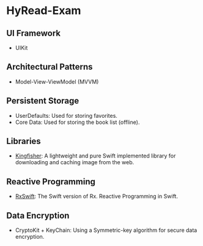 # HyRead-Exam

## UI Framework
- UIKit

## Architectural Patterns
- Model-View-ViewModel (MVVM)

## Persistent Storage
- UserDefaults: Used for storing favorites.
- Core Data: Used for storing the book list (offline).

## Libraries
- [Kingfisher](https://github.com/onevcat/Kingfisher): A lightweight and pure Swift implemented library for downloading and caching image from the web.

## Reactive Programming
- [RxSwift](https://github.com/ReactiveX/RxSwift): The Swift version of Rx. Reactive Programming in Swift.

## Data Encryption
- CryptoKit + KeyChain: Using a Symmetric-key algorithm for secure data encryption.

